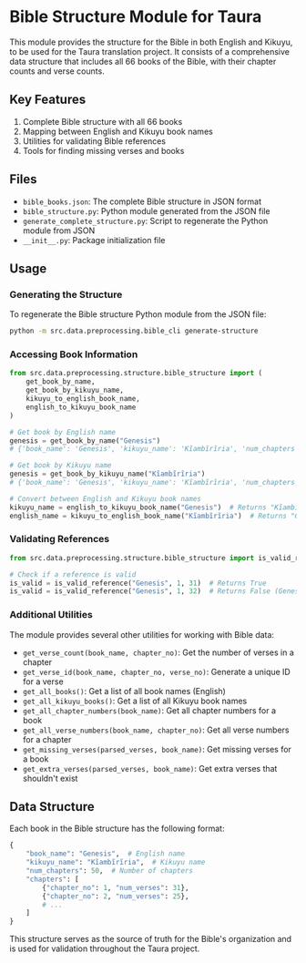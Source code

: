 # Bible Structure Module for Taura

This module provides the structure for the Bible in both English and Kikuyu, to be used for the Taura translation project. It consists of a comprehensive data structure that includes all 66 books of the Bible, with their chapter counts and verse counts.

## Key Features

1. Complete Bible structure with all 66 books
2. Mapping between English and Kikuyu book names
3. Utilities for validating Bible references
4. Tools for finding missing verses and books

## Files

- `bible_books.json`: The complete Bible structure in JSON format
- `bible_structure.py`: Python module generated from the JSON file
- `generate_complete_structure.py`: Script to regenerate the Python module from JSON
- `__init__.py`: Package initialization file

## Usage

### Generating the Structure

To regenerate the Bible structure Python module from the JSON file:

```bash
python -m src.data.preprocessing.bible_cli generate-structure
```

### Accessing Book Information

```python
from src.data.preprocessing.structure.bible_structure import (
    get_book_by_name,
    get_book_by_kikuyu_name,
    kikuyu_to_english_book_name,
    english_to_kikuyu_book_name
)

# Get book by English name
genesis = get_book_by_name("Genesis")
# {'book_name': 'Genesis', 'kikuyu_name': 'Kĩambĩrĩria', 'num_chapters': 50, 'chapters': [...]}

# Get book by Kikuyu name
genesis = get_book_by_kikuyu_name("Kĩambĩrĩria")
# {'book_name': 'Genesis', 'kikuyu_name': 'Kĩambĩrĩria', 'num_chapters': 50, 'chapters': [...]}

# Convert between English and Kikuyu book names
kikuyu_name = english_to_kikuyu_book_name("Genesis")  # Returns "Kĩambĩrĩria"
english_name = kikuyu_to_english_book_name("Kĩambĩrĩria")  # Returns "Genesis"
```

### Validating References

```python
from src.data.preprocessing.structure.bible_structure import is_valid_reference

# Check if a reference is valid
is_valid = is_valid_reference("Genesis", 1, 31)  # Returns True
is_valid = is_valid_reference("Genesis", 1, 32)  # Returns False (Genesis 1 has 31 verses)
```

### Additional Utilities

The module provides several other utilities for working with Bible data:

- `get_verse_count(book_name, chapter_no)`: Get the number of verses in a chapter
- `get_verse_id(book_name, chapter_no, verse_no)`: Generate a unique ID for a verse
- `get_all_books()`: Get a list of all book names (English)
- `get_all_kikuyu_books()`: Get a list of all Kikuyu book names
- `get_all_chapter_numbers(book_name)`: Get all chapter numbers for a book
- `get_all_verse_numbers(book_name, chapter_no)`: Get all verse numbers for a chapter
- `get_missing_verses(parsed_verses, book_name)`: Get missing verses for a book
- `get_extra_verses(parsed_verses, book_name)`: Get extra verses that shouldn't exist

## Data Structure

Each book in the Bible structure has the following format:

```python
{
    "book_name": "Genesis",  # English name
    "kikuyu_name": "Kĩambĩrĩria",  # Kikuyu name
    "num_chapters": 50,  # Number of chapters
    "chapters": [
        {"chapter_no": 1, "num_verses": 31},
        {"chapter_no": 2, "num_verses": 25},
        # ...
    ]
}
```

This structure serves as the source of truth for the Bible's organization and is used for validation throughout the Taura project.
